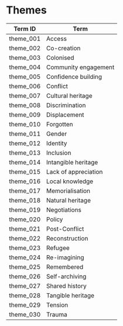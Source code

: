 # Themes

| Term ID   | Term                 |
| --------- | -------------------- |
| theme_001 | Access               |
| theme_002 | Co-creation          |
| theme_003 | Colonised            |
| theme_004 | Community engagement |
| theme_005 | Confidence building  |
| theme_006 | Conflict             |
| theme_007 | Cultural heritage    |
| theme_008 | Discrimination       |
| theme_009 | Displacement         |
| theme_010 | Forgotten            |
| theme_011 | Gender               |
| theme_012 | Identity             |
| theme_013 | Inclusion            |
| theme_014 | Intangible heritage  |
| theme_015 | Lack of appreciation |
| theme_016 | Local knowledge      |
| theme_017 | Memorialisation      |
| theme_018 | Natural heritage     |
| theme_019 | Negotiations         |
| theme_020 | Policy               |
| theme_021 | Post-Conflict        |
| theme_022 | Reconstruction       |
| theme_023 | Refugee              |
| theme_024 | Re-imagining         |
| theme_025 | Remembered           |
| theme_026 | Self-archiving       |
| theme_027 | Shared history       |
| theme_028 | Tangible heritage    |
| theme_029 | Tension              |
| theme_030 | Trauma               |
